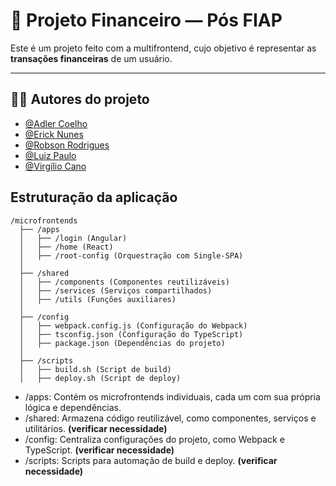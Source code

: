 # 💸 Projeto Financeiro — Pós FIAP

Este é um projeto feito com a multifrontend, cujo objetivo é representar as **transações financeiras** de um usuário.

---

## 👨‍💻 Autores do projeto 

- [@Adler Coelho](https://www.linkedin.com/in/adlercoelhosantos/)
- [@Erick Nunes](https://www.linkedin.com/in/erick-nunes-bb81a9136/)
- [@Robson Rodrigues](https://www.linkedin.com/in/robson-rodrigues-ribeiro/)
- [@Luiz Paulo](https://www.linkedin.com/in/luizpaulocaldas/) 
- [@Virgílio Cano](https://www.linkedin.com/in/virgiliocano/)


## Estruturação da aplicação

```
/microfrontends
  ├── /apps
  │   ├── /login (Angular)  
  │   ├── /home (React)
  │   ├── /root-config (Orquestração com Single-SPA)
  │
  ├── /shared
  │   ├── /components (Componentes reutilizáveis)
  │   ├── /services (Serviços compartilhados)
  │   ├── /utils (Funções auxiliares)
  │
  ├── /config
  │   ├── webpack.config.js (Configuração do Webpack)
  │   ├── tsconfig.json (Configuração do TypeScript)
  │   ├── package.json (Dependências do projeto)
  │
  ├── /scripts
  │   ├── build.sh (Script de build)
  │   ├── deploy.sh (Script de deploy)
```

- /apps: Contém os microfrontends individuais, cada um com sua própria lógica e dependências.
- /shared: Armazena código reutilizável, como componentes, serviços e utilitários. **(verificar necessidade)**
- /config: Centraliza configurações do projeto, como Webpack e TypeScript. **(verificar necessidade)**
- /scripts: Scripts para automação de build e deploy. **(verificar necessidade)**
